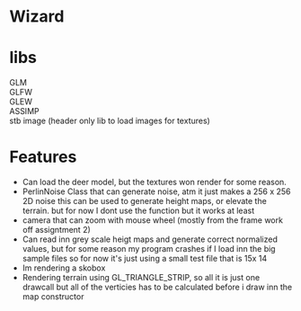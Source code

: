 # Wizard

<h1> libs </h1> 
GLM <br />
GLFW <br />
GLEW <br />
ASSIMP <br />
stb image (header only lib to load images for textures) <br />

<h1> Features  </h1>
<ul>
  <li> Can load the deer model, but the textures won render for some reason. </li>
  <li> PerlinNoise Class that can generate noise, atm it just makes a 256 x 256 2D noise
this can be used to generate height maps, or elevate the terrain. but for now I dont use
the function but it works at least</li>
  
  <li> camera that can zoom with mouse wheel (mostly from the frame work off assigntment 2) </li>
  <li> Can read inn grey scale heigt maps and generate correct normalized values, but for some reason my program
  crashes if I load inn the big sample files so for now it's just using a small test file that is 15x 14 </li>
  <li> Im rendering a skobox </li>
  <li> Rendering terrain using GL_TRIANGLE_STRIP, so all it is just one drawcall but all of the verticies has to be calculated
      before i draw inn the map constructor</li>
  </ul>
<br/>
